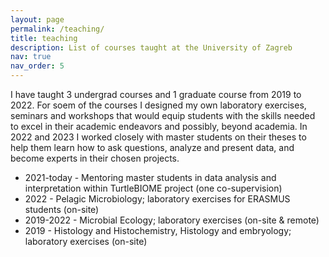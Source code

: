 ```yaml
---
layout: page
permalink: /teaching/
title: teaching
description: List of courses taught at the University of Zagreb
nav: true
nav_order: 5
---
```


I have taught 3 undergrad courses and 1 graduate course from 2019 to 2022. For soem of the courses I designed my own laboratory exercises, seminars and workshops that would equip students with the skills needed to excel in their academic endeavors and possibly, beyond academia.  In 2022 and 2023 I worked closely with master students on their theses to help them learn how to ask questions, analyze and present data, and become experts in their chosen projects.

- 2021-today - Mentoring master students in data analysis and interpretation within TurtleBIOME project (one co-supervision)
- 2022 - Pelagic Microbiology; laboratory exercises for ERASMUS students (on-site)
- 2019-2022 - Microbial Ecology; laboratory exercises (on-site & remote)
- 2019 - Histology and Histochemistry, Histology and embryology; laboratory exercises (on-site)
 
